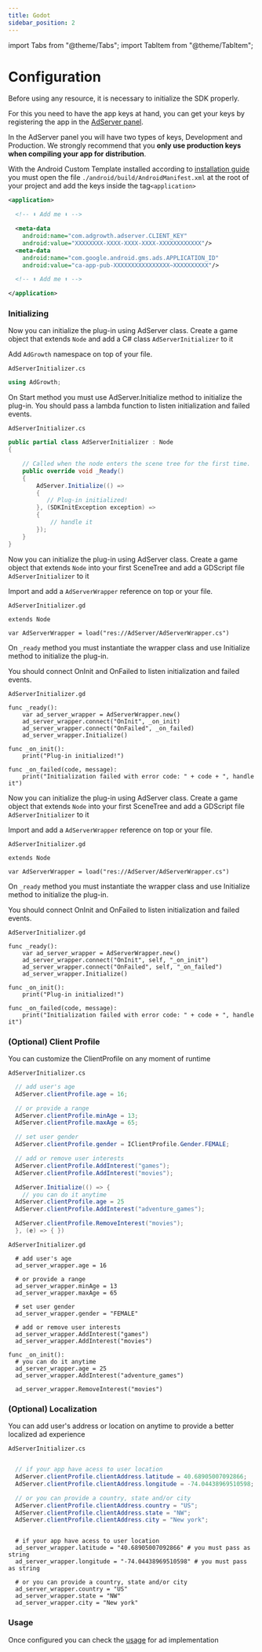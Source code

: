 ```yaml
---
title: Godot
sidebar_position: 2
---
```


import Tabs from "@theme/Tabs";
import TabItem from "@theme/TabItem";

# Configuration

Before using any resource, it is necessary to initialize the SDK properly.

For this you need to have the app keys at hand, you can get your keys by registering the app in the [AdServer panel](https://adserver.adgrowth.com/mfe-apps/apps).

In the AdServer panel you will have two types of keys, Development and Production. We strongly recommend that you **only use production keys when compiling your app for distribution**.
​

With the Android Custom Template installed according to [installation guide](../installation/godot) you must open the file `./android/build/AndroidManifest.xml` at the root of your project and add the keys inside the tag`<application>`

```xml
<application>

  <!-- ⬇ Add me ⬇ -->

  <meta-data
    android:name="com.adgrowth.adserver.CLIENT_KEY"
    android:value="XXXXXXXX-XXXX-XXXX-XXXX-XXXXXXXXXXXX"/>
  <meta-data
    android:name="com.google.android.gms.ads.APPLICATION_ID"
    android:value="ca-app-pub-XXXXXXXXXXXXXXXX~XXXXXXXXXX"/>

  <!-- ⬆ Add me ⬆ -->

</application>
```

### Initializing

<Tabs>
  <TabItem value="csharp" label="C#">

Now you can initialize the plug-in using AdServer class.
Create a game object that extends `Node` and add a C# class `AdServerInitializer` to it

Add `AdGrowth` namespace on top of your file.

`AdServerInitializer.cs`

```csharp
using AdGrowth;
```

On Start method you must use AdServer.Initialize method to initialize the plug-in.
You should pass a lambda function to listen initialization and failed events.

`AdServerInitializer.cs`

```csharp
public partial class AdServerInitializer : Node
{

    // Called when the node enters the scene tree for the first time.
    public override void _Ready()
    {
        AdServer.Initialize(() =>
        {
           // Plug-in initialized!
        }, (SDKInitException exception) =>
        {
            // handle it
        });
    }
}
```

  </TabItem>
  <TabItem value="gdscriptv4" label="GDScript v4" default>

Now you can initialize the plug-in using AdServer class.
Create a game object that extends `Node` into your first SceneTree and add a GDScript file `AdServerInitializer` to it

Import and add a `AdServerWrapper` reference on top or your file.

`AdServerInitializer.gd`

```gdscript
extends Node

var AdServerWrapper = load("res://AdServer/AdServerWrapper.cs")
```

On `_ready` method you must instantiate the wrapper class and use Initialize method to initialize the plug-in.

You should connect OnInit and OnFailed to listen initialization and failed events.

`AdServerInitializer.gd`

```gdscript
func _ready():
	var ad_server_wrapper = AdServerWrapper.new()
	ad_server_wrapper.connect("OnInit", _on_init)
	ad_server_wrapper.connect("OnFailed", _on_failed)
	ad_server_wrapper.Initialize()

func _on_init():
	print("Plug-in initialized!")

func _on_failed(code, message):
	print("Initialization failed with error code: " + code + ", handle it")

```

  </TabItem>
  <TabItem value="gdscriptv3" label="GDScript v3">

Now you can initialize the plug-in using AdServer class.
Create a game object that extends `Node` into your first SceneTree and add a GDScript file `AdServerInitializer` to it

Import and add a `AdServerWrapper` reference on top or your file.

`AdServerInitializer.gd`

```gdscript
extends Node

var AdServerWrapper = load("res://AdServer/AdServerWrapper.cs")
```

On `_ready` method you must instantiate the wrapper class and use Initialize method to initialize the plug-in.

You should connect OnInit and OnFailed to listen initialization and failed events.

`AdServerInitializer.gd`

```gdscript
func _ready():
	var ad_server_wrapper = AdServerWrapper.new()
	ad_server_wrapper.connect("OnInit", self, "_on_init")
	ad_server_wrapper.connect("OnFailed", self, "_on_failed")
	ad_server_wrapper.Initialize()

func _on_init():
	print("Plug-in initialized!")

func _on_failed(code, message):
	print("Initialization failed with error code: " + code + ", handle it")

```

  </TabItem>
  
</Tabs>

### (Optional) Client Profile

You can customize the ClientProfile on any moment of runtime

<Tabs>
  <TabItem value="csharp" label="C#">

`AdServerInitializer.cs`

```csharp
  // add user's age
  AdServer.clientProfile.age = 16;

  // or provide a range
  AdServer.clientProfile.minAge = 13;
  AdServer.clientProfile.maxAge = 65;

  // set user gender
  AdServer.clientProfile.gender = IClientProfile.Gender.FEMALE;

  // add or remove user interests
  AdServer.clientProfile.AddInterest("games");
  AdServer.clientProfile.AddInterest("movies");

  AdServer.Initialize(() => {
    // you can do it anytime
  AdServer.clientProfile.age = 25
  AdServer.clientProfile.AddInterest("adventure_games");

  AdServer.clientProfile.RemoveInterest("movies");
  }, (e) => { })

```

  </TabItem>
  <TabItem value="gdscript" label="GDScript" default>

`AdServerInitializer.gd`

```gdscript
  # add user's age
  ad_server_wrapper.age = 16

  # or provide a range
  ad_server_wrapper.minAge = 13
  ad_server_wrapper.maxAge = 65

  # set user gender
  ad_server_wrapper.gender = "FEMALE"

  # add or remove user interests
  ad_server_wrapper.AddInterest("games")
  ad_server_wrapper.AddInterest("movies")

func _on_init():
  # you can do it anytime
  ad_server_wrapper.age = 25
  ad_server_wrapper.AddInterest("adventure_games")

  ad_server_wrapper.RemoveInterest("movies")

```

 </TabItem>
</Tabs>

### (Optional) Localization

You can add user's address or location on anytime to provide a better localized ad experience

<Tabs>
  <TabItem value="csharp" label="C#">

`AdServerInitializer.cs`

```csharp

  // if your app have acess to user location
  AdServer.clientProfile.clientAddress.latitude = 40.68905007092866;
  AdServer.clientProfile.clientAddress.longitude = -74.04438969510598;

  // or you can provide a country, state and/or city
  AdServer.clientProfile.clientAddress.country = "US";
  AdServer.clientProfile.clientAddress.state = "NW";
  AdServer.clientProfile.clientAddress.city = "New york";
```

  </TabItem>
  <TabItem value="gdscript" label="GDScript" default>

```gdscript

  # if your app have acess to user location
  ad_server_wrapper.latitude = "40.68905007092866" # you must pass as string
  ad_server_wrapper.longitude = "-74.04438969510598" # you must pass as string

  # or you can provide a country, state and/or city
  ad_server_wrapper.country = "US"
  ad_server_wrapper.state = "NW"
  ad_server_wrapper.city = "New york"
```

  </TabItem>
</Tabs>

### Usage

Once configured you can check the [usage](../../usage/) for ad implementation
